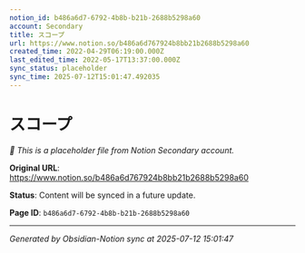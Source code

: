 ```yaml
---
notion_id: b486a6d7-6792-4b8b-b21b-2688b5298a60
account: Secondary
title: スコープ
url: https://www.notion.so/b486a6d767924b8bb21b2688b5298a60
created_time: 2022-04-29T06:19:00.000Z
last_edited_time: 2022-05-17T13:37:00.000Z
sync_status: placeholder
sync_time: 2025-07-12T15:01:47.492035
---
```


# スコープ

*🔄 This is a placeholder file from Notion Secondary account.*

**Original URL**: https://www.notion.so/b486a6d767924b8bb21b2688b5298a60

**Status**: Content will be synced in a future update.

**Page ID**: `b486a6d7-6792-4b8b-b21b-2688b5298a60`

---

*Generated by Obsidian-Notion sync at 2025-07-12 15:01:47*
